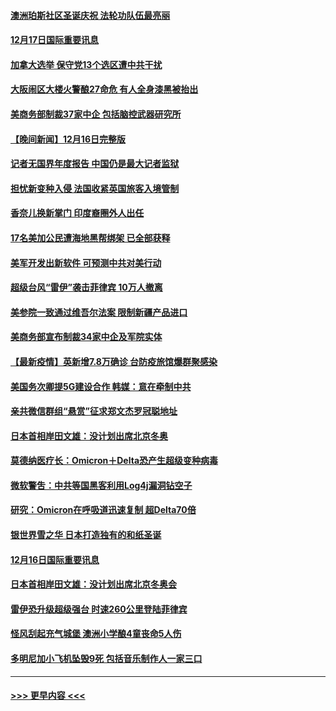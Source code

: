 #### [澳洲珀斯社区圣诞庆祝 法轮功队伍最亮丽](../pages/prog202/a103296527.md?t=12171850) 
#### [12月17日国际重要讯息](../pages/prog202/a103296525.md?t=12171850) 
#### [加拿大选举 保守党13个选区遭中共干扰](../pages/prog202/a103296454.md?t=12171850) 
#### [大阪闹区大楼火警酿27命危 有人全身漆黑被抬出](../pages/prog202/a103296402.md?t=12171850) 
#### [美商务部制裁37家中企 包括脑控武器研究所](../pages/prog202/a103296133.md?t=12171850) 
#### [【晚间新闻】12月16日完整版](../pages/prog202/a103296304.md?t=12171850) 
#### [记者无国界年度报告 中国仍是最大记者监狱](../pages/prog202/a103296007.md?t=12171850) 
#### [担忧新变种入侵 法国收紧英国旅客入境管制](../pages/prog202/a103296097.md?t=12171850) 
#### [香奈儿换新掌门 印度裔圈外人出任](../pages/prog202/a103296104.md?t=12171850) 
#### [17名美加公民遭海地黑帮绑架 已全部获释](../pages/prog202/a103296106.md?t=12171850) 
#### [美军开发出新软件 可预测中共对美行动](../pages/prog202/a103296062.md?t=12171850) 
#### [超级台风“雷伊”袭击菲律宾 10万人撤离](../pages/prog202/a103295968.md?t=12171850) 
#### [美参院一致通过维吾尔法案 限制新疆产品进口](../pages/prog202/a103295799.md?t=12171850) 
#### [美商务部宣布制裁34家中企及军院实体](../pages/prog202/a103295711.md?t=12171850) 
#### [【最新疫情】英新增7.8万确诊 台防疫旅馆爆群聚感染](../pages/prog202/a103295742.md?t=12171850) 
#### [美国务次卿提5G建设合作 韩媒：意在牵制中共](../pages/prog202/a103295693.md?t=12171850) 
#### [亲共微信群组“悬赏”征求郑文杰罗冠聪地址](../pages/prog202/a103295721.md?t=12171850) 
#### [日本首相岸田文雄：没计划出席北京冬奥](../pages/prog202/a103295719.md?t=12171850) 
#### [莫德纳医疗长：Omicron＋Delta恐产生超级变种病毒](../pages/prog202/a103295683.md?t=12171850) 
#### [微软警吿：中共等国黑客利用Log4j漏洞钻空子](../pages/prog202/a103295626.md?t=12171850) 
#### [研究：Omicron在呼吸道迅速复制 超Delta70倍](../pages/prog202/a103295623.md?t=12171850) 
#### [银世界雪之华 日本打造独有的和纸圣诞](../pages/prog202/a103295544.md?t=12171850) 
#### [12月16日国际重要讯息](../pages/prog202/a103295558.md?t=12171850) 
#### [日本首相岸田文雄：没计划出席北京冬奥会](../pages/prog202/a103295491.md?t=12171850) 
#### [雷伊恐升级超级强台 时速260公里登陆菲律宾](../pages/prog202/a103295473.md?t=12171850) 
#### [怪风刮起充气城堡 澳洲小学酿4童丧命5人伤](../pages/prog202/a103295451.md?t=12171850) 
#### [多明尼加小飞机坠毁9死 包括音乐制作人一家三口](../pages/prog202/a103295333.md?t=12171850) 

----
#### [ >>> 更早内容 <<< ](../indexes/prog202-earlier.md)
